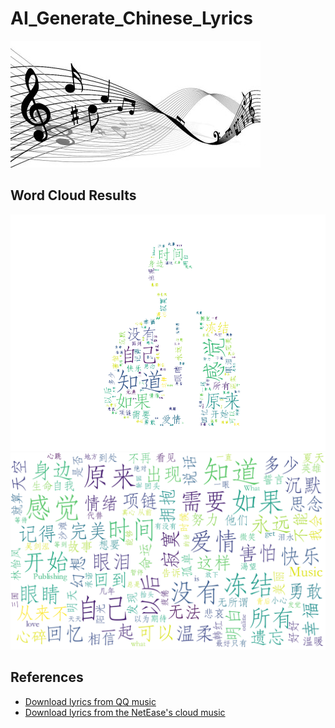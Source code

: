 # AI_Generate_Chinese_Lyrics
<img src="music.jpg"/>


## Word Cloud Results
<img src="word_cloud_results/WordCloudDefautColors2.png"/>
<img "width="75%" height="75%" src="word_cloud_results/WordCloudDefautColors.png"/>


## References
* [Download lyrics from QQ music](https://github.com/qwertyyb/lyricswordcloud)
* [Download lyrics from the NetEase's cloud music](https://github.com/2niuhe/lyrics_wordcloud)
